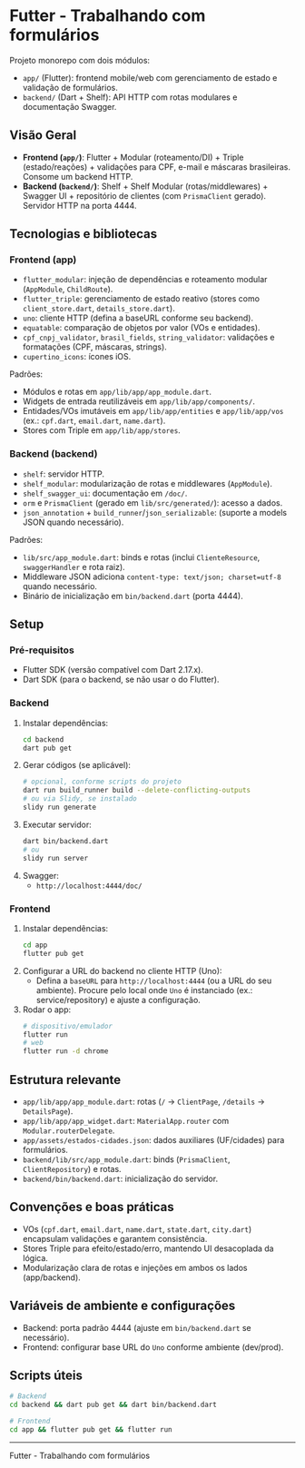 # Futter - Trabalhando com formulários

Projeto monorepo com dois módulos:

- `app/` (Flutter): frontend mobile/web com gerenciamento de estado e validação de formulários.
- `backend/` (Dart + Shelf): API HTTP com rotas modulares e documentação Swagger.

## Visão Geral

- **Frontend (`app/`)**: Flutter + Modular (roteamento/DI) + Triple (estado/reações) + validações para CPF, e-mail e máscaras brasileiras. Consome um backend HTTP.
- **Backend (`backend/`)**: Shelf + Shelf Modular (rotas/middlewares) + Swagger UI + repositório de clientes (com `PrismaClient` gerado). Servidor HTTP na porta 4444.

## Tecnologias e bibliotecas

### Frontend (app)

- `flutter_modular`: injeção de dependências e roteamento modular (`AppModule`, `ChildRoute`).
- `flutter_triple`: gerenciamento de estado reativo (stores como `client_store.dart`, `details_store.dart`).
- `uno`: cliente HTTP (defina a baseURL conforme seu backend).
- `equatable`: comparação de objetos por valor (VOs e entidades).
- `cpf_cnpj_validator`, `brasil_fields`, `string_validator`: validações e formatações (CPF, máscaras, strings).
- `cupertino_icons`: ícones iOS.

Padrões:

- Módulos e rotas em `app/lib/app/app_module.dart`.
- Widgets de entrada reutilizáveis em `app/lib/app/components/`.
- Entidades/VOs imutáveis em `app/lib/app/entities` e `app/lib/app/vos` (ex.: `cpf.dart`, `email.dart`, `name.dart`).
- Stores com Triple em `app/lib/app/stores`.

### Backend (backend)

- `shelf`: servidor HTTP.
- `shelf_modular`: modularização de rotas e middlewares (`AppModule`).
- `shelf_swagger_ui`: documentação em `/doc/`.
- `orm` e `PrismaClient` (gerado em `lib/src/generated/`): acesso a dados.
- `json_annotation` + `build_runner`/`json_serializable`: (suporte a models JSON quando necessário).

Padrões:

- `lib/src/app_module.dart`: binds e rotas (inclui `ClienteResource`, `swaggerHandler` e rota raiz).
- Middleware JSON adiciona `content-type: text/json; charset=utf-8` quando necessário.
- Binário de inicialização em `bin/backend.dart` (porta 4444).

## Setup

### Pré-requisitos

- Flutter SDK (versão compatível com Dart 2.17.x).
- Dart SDK (para o backend, se não usar o do Flutter).

### Backend

1. Instalar dependências:
   ```bash
   cd backend
   dart pub get
   ```
2. Gerar códigos (se aplicável):
   ```bash
   # opcional, conforme scripts do projeto
   dart run build_runner build --delete-conflicting-outputs
   # ou via Slidy, se instalado
   slidy run generate
   ```
3. Executar servidor:
   ```bash
   dart bin/backend.dart
   # ou
   slidy run server
   ```
4. Swagger:
   - `http://localhost:4444/doc/`

### Frontend

1. Instalar dependências:
   ```bash
   cd app
   flutter pub get
   ```
2. Configurar a URL do backend no cliente HTTP (Uno):
   - Defina a `baseURL` para `http://localhost:4444` (ou a URL do seu ambiente). Procure pelo local onde `Uno` é instanciado (ex.: service/repository) e ajuste a configuração.
3. Rodar o app:
   ```bash
   # dispositivo/emulador
   flutter run
   # web
   flutter run -d chrome
   ```

## Estrutura relevante

- `app/lib/app/app_module.dart`: rotas (`/` -> `ClientPage`, `/details` -> `DetailsPage`).
- `app/lib/app/app_widget.dart`: `MaterialApp.router` com `Modular.routerDelegate`.
- `app/assets/estados-cidades.json`: dados auxiliares (UF/cidades) para formulários.
- `backend/lib/src/app_module.dart`: binds (`PrismaClient`, `ClientRepository`) e rotas.
- `backend/bin/backend.dart`: inicialização do servidor.

## Convenções e boas práticas

- VOs (`cpf.dart`, `email.dart`, `name.dart`, `state.dart`, `city.dart`) encapsulam validações e garantem consistência.
- Stores Triple para efeito/estado/erro, mantendo UI desacoplada da lógica.
- Modularização clara de rotas e injeções em ambos os lados (app/backend).

## Variáveis de ambiente e configurações

- Backend: porta padrão 4444 (ajuste em `bin/backend.dart` se necessário).
- Frontend: configurar base URL do `Uno` conforme ambiente (dev/prod).

## Scripts úteis

```bash
# Backend
cd backend && dart pub get && dart bin/backend.dart

# Frontend
cd app && flutter pub get && flutter run
```

---

Futter - Trabalhando com formulários
